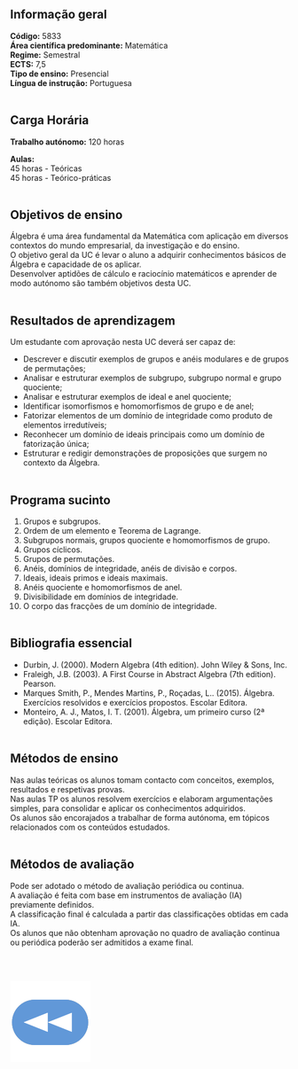 ## Informação geral
**Código:** 5833
<br>**Área científica predominante:** Matemática
<br>**Regime:** Semestral
<br>**ECTS:** 7,5
<br>**Tipo de ensino:** Presencial
<br>**Língua de instrução:** Portuguesa
<br><br>
## Carga Horária
**Trabalho autónomo:** 120  horas

**Aulas:** 
<br>45  horas  -  Teóricas
<br>45  horas  -  Teórico-práticas
<br><br>
## Objetivos de ensino
Álgebra é uma área fundamental da Matemática com aplicação em diversos contextos do mundo empresarial, da investigação e do ensino.
<br>O objetivo geral da UC é levar o aluno a adquirir conhecimentos básicos de Álgebra e capacidade de os aplicar.
<br>Desenvolver aptidões de cálculo e raciocínio matemáticos e aprender de modo autónomo são também objetivos desta UC.
<br><br>
## Resultados de aprendizagem
Um estudante com aprovação nesta UC deverá ser capaz de:
- Descrever e discutir exemplos de grupos e anéis modulares e de grupos de permutações;
- Analisar e estruturar exemplos de subgrupo, subgrupo normal e grupo quociente;
- Analisar e estruturar exemplos de ideal e anel quociente;
- Identificar isomorfismos e homomorfismos de grupo e de anel;
- Fatorizar elementos de um domínio de integridade como produto de elementos irredutíveis;
- Reconhecer um domínio de ideais principais como um domínio de fatorização única;
- Estruturar e redigir demonstrações de proposições que surgem no contexto da Álgebra.
<br><br>
## Programa sucinto
1. Grupos e subgrupos.
2. Ordem de um elemento e Teorema de Lagrange.
3. Subgrupos normais, grupos quociente e homomorfismos de grupo.
4. Grupos cíclicos.
5. Grupos de permutações.
6. Anéis, domínios de integridade, anéis de divisão e corpos.
7. Ideais, ideais primos e ideais maximais.
8. Anéis quociente e homomorfismos de anel.
9. Divisibilidade em domínios de integridade.
10. O corpo das fracções de um domínio de integridade.
<br><br>
## Bibliografia essencial
* Durbin, J. (2000). Modern Algebra (4th edition). John Wiley & Sons, Inc.
* Fraleigh, J.B. (2003). A First Course in Abstract Algebra (7th edition). Pearson.
* Marques Smith, P., Mendes Martins, P., Roçadas, L.. (2015). Álgebra. Exercícios resolvidos e exercícios propostos. Escolar Editora.
* Monteiro, A. J., Matos, I. T. (2001). Álgebra, um primeiro curso (2ª edição). Escolar Editora.
<br><br>
## Métodos de ensino
Nas aulas teóricas os alunos tomam contacto com conceitos, exemplos, resultados e respetivas provas.
<br>Nas aulas TP os alunos resolvem exercícios e elaboram argumentações simples, para consolidar e aplicar os conhecimentos adquiridos.
<br>Os alunos são encorajados a trabalhar de forma autónoma, em tópicos relacionados com os conteúdos estudados.
<br><br>
## Métodos de avaliação
Pode ser adotado o método de avaliação periódica ou continua.
<br>A avaliação é feita com base em instrumentos de avaliação (IA) previamente definidos.
<br>A classificação final é calculada a partir das classificações obtidas em cada IA.
<br>Os alunos que não obtenham aprovação no quadro de avaliação continua ou periódica poderão ser admitidos a exame final.

<br><br>

[![retroceder](https://github.com/David81820/Recursos-LCC/blob/main/Rewind.png)](https://david81820.github.io/Recursos-LCC/2ano/1sem/Alg)

